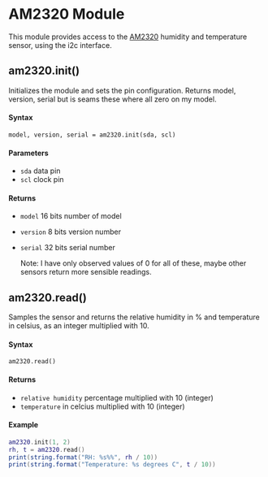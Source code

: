 # AM2320 Module

This module provides access to the [AM2320](https://akizukidenshi.com/download/ds/aosong/AM2320.pdf) humidity and temperature sensor, using the i2c interface.

## am2320.init()
Initializes the module and sets the pin configuration. Returns model, version, serial but is seams these where all zero on my model.

#### Syntax
`model, version, serial = am2320.init(sda, scl)`

#### Parameters
- `sda` data pin
- `scl` clock pin

#### Returns
- `model`  16 bits number of model
- `version`  8 bits version number
- `serial`  32 bits serial number

   Note: I have only observed values of 0 for all of these, maybe other sensors return more sensible readings.

## am2320.read()
Samples the sensor and returns the relative humidity in % and temperature in celsius, as an integer multiplied with 10.

#### Syntax
`am2320.read()`

#### Returns
- `relative humidity` percentage multiplied with 10 (integer)
- `temperature` in celcius multiplied with 10 (integer)

#### Example
```lua
am2320.init(1, 2)
rh, t = am2320.read()
print(string.format("RH: %s%%", rh / 10))
print(string.format("Temperature: %s degrees C", t / 10))
```

